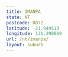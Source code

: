 ```yaml
---
title: IMANPA
state: NT
postcode: 0872
latitude: -21.949513
longitude: 131.298809
url: /nt/imanpa/
layout: suburb
---
```

